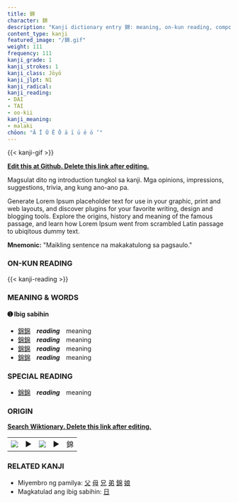 ```yaml
---
title: 錦
character: 錦
description: "Kanji dictionary entry 錦: meaning, on-kun reading, compounds, origin, related kanji"
content_type: kanji
featured_image: "/錦.gif"
weight: 111
frequency: 111
kanji_grade: 1
kanji_strokes: 1
kanji_class: Jōyō
kanji_jlpt: N1
kanji_radical: 
kanji_reading: 
- DAI
- TAI
- oo-kii
kanji_meaning:
- malaki
chōon: "Ā Ī Ū Ē Ō ā ī ū ē ō ’"
---
```

[//]: # (Don't edit the line below. Kanji animated GIF code is automatically generated.)
{{< kanji-gif >}}

[//]: # (Edit below this line.)

**[Edit this at Github. Delete this link after editing.](https://github.com/tim0g/tim/tree/main/content/kanji/錦/index.md)**

Magsulat dito ng introduction tungkol sa kanji. Mga opinions, impressions, suggestions, trivia, ang kung ano-ano pa.

Generate Lorem Ipsum placeholder text for use in your graphic, print and web layouts, and discover plugins for your favorite writing, design and blogging tools. Explore the origins, history and meaning of the famous passage, and learn how Lorem Ipsum went from scrambled Latin passage to ubiqitous dummy text.
 
**Mnemonic:** "Maikling sentence na makakatulong sa pagsaulo."

### ON-KUN READING

[//]: # (Don't edit the line below. ON-KUN READING code is automatically generated.)
{{< kanji-reading >}}

### MEANING & WORDS

#### ➊ **Ibig sabihin**
  - [錦](../錦)[錦](../錦)　***reading***　meaning
  - [錦](../錦)[錦](../錦)　***reading***　meaning
  - [錦](../錦)[錦](../錦)　***reading***　meaning
  - [錦](../錦)[錦](../錦)　***reading***　meaning

### SPECIAL READING
  - [錦](../錦)[錦](../錦)　***reading***　meaning

### ORIGIN

**[Search Wiktionary. Delete this link after editing.](https://wiktionary.org/wiki/錦)**
<table class="kanji-table"><tr><td>
<img src="60px-錦-bronze.svg.png">
</td><td>▶</td><td>
<img src="60px-錦-oracle.svg.png">
</td><td>▶</td>
<td class="kanji-origin">錦</td>
</tr></table>

### RELATED KANJI
- Miyembro ng pamilya: [父](../父) [母](../母) [兄](../兄) [弟](../弟) [錦](../錦) [娘](../娘)
- Magkatulad ang ibig sabihin: [日](../日)
